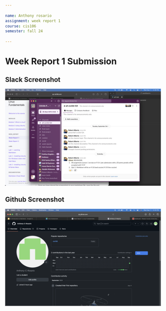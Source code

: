 ```yaml
---

name: Anthony rosario
assignment: week report 1 
course: cis106
semester: fall 24

---
```


# Week Report 1 Submission

## Slack Screenshot
![Slack Screenshot](<Screenshot 2024-09-11 at 12.39.31 PM.png>)

## Github Screenshot
![Github Screenshot](<Screenshot 2024-09-11 at 12.44.28 PM.png>)